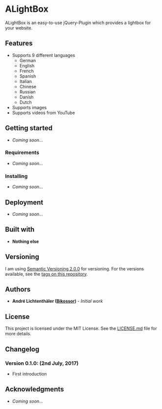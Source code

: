 # ALightBox
ALightBox is an easy-to-use jQuery-Plugin which provides a lightbox for your website.

## Features
- Supports 9 different languages
	- German
	- English
	- French
	- Spanish
	- Italian
	- Chinese
	- Russian
	- Danish
	- Dutch
- Supports images
- Supports videos from YouTube

## Getting started
- *Coming soon...*

### Requirements
- *Coming soon...*

### Installing
- *Coming soon...*

## Deployment
- *Coming soon...*

## Built with
- **Nothing else**

## Versioning
I am using [Semantic Versioning 2.0.0](http://semver.org/) for versioning. For the versions available, see the [tags on this repository](https://github.com/Bikossor/ALightBox/tags).

## Authors
- **André Lichtenthäler ([Bikossor](https://github.com/Bikossor))** - *Initial work*

## License
This project is licensed under the MIT License. See the [LICENSE.md](LICENSE.md) file for more details.

## Changelog
### Version 0.1.0: (2nd July, 2017)
- First introduction

## Acknowledgments
- *Coming soon...*
